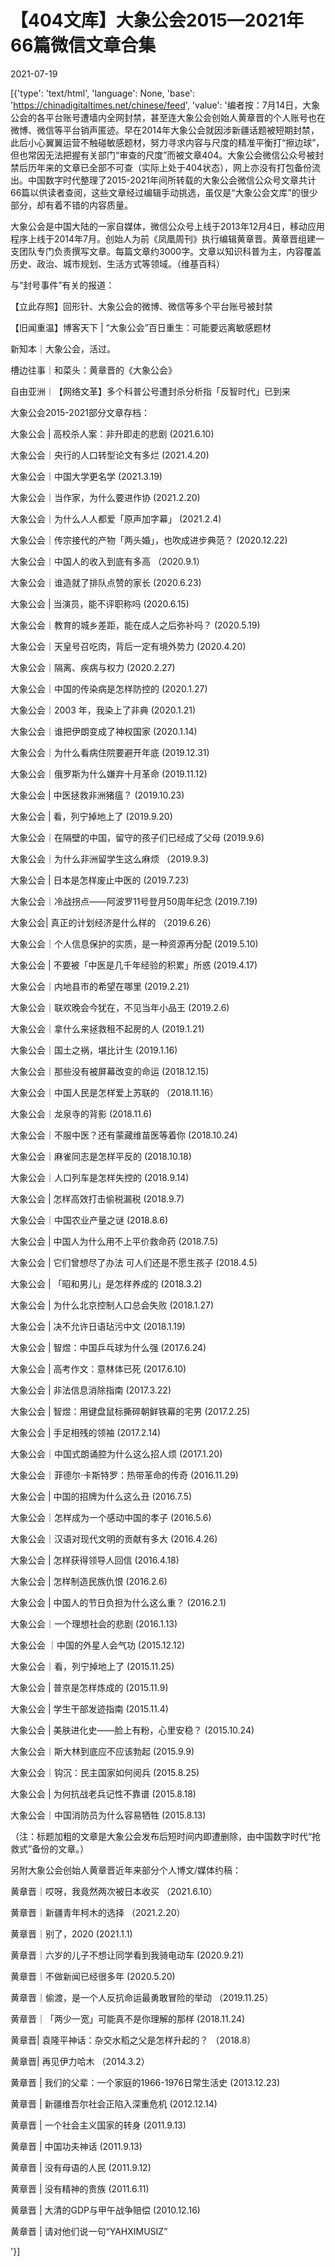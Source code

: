 # 【404文库】大象公会2015—2021年66篇微信文章合集

2021-07-19

[{'type': 'text/html', 'language': None, 'base': 'https://chinadigitaltimes.net/chinese/feed', 'value': '编者按：7月14日，大象公会的各平台账号遭墙内全网封禁，甚至连大象公会创始人黄章晋的个人账号也在微博、微信等平台销声匿迹。早在2014年大象公会就因涉新疆话题被短期封禁，此后小心翼翼运营不触碰敏感题材，努力寻求内容与尺度的精准平衡打“擦边球”，但也常因无法把握有关部门“审查的尺度”而被文章404。大象公会微信公众号被封禁后历年来的文章已全部不可查（实际上处于404状态），网上亦没有打包备份流出。中国数字时代整理了2015-2021年间所转载的大象公会微信公众号文章共计66篇以供读者查阅，这些文章经过编辑手动挑选，虽仅是“大象公会文库”的很少部分，却有着不错的内容质量。



大象公会是中国大陆的一家自媒体，微信公众号上线于2013年12月4日，移动应用程序上线于2014年7月。创始人为前《凤凰周刊》执行编辑黄章晋。黄章晋组建一支团队专门负责撰写文章。每篇文章约3000字。文章以知识科普为主，内容覆盖历史、政治、城市规划、生活方式等领域。（维基百科）



与“封号事件”有关的报道：



【立此存照】回形针、大象公会的微博、微信等多个平台账号被封禁

【旧闻重温】博客天下 | “大象公会”百日重生：可能要远离敏感题材

新知本｜大象公会，活过。

槽边往事｜和菜头：黄章晋的《大象公会》

自由亚洲｜【网络文革】多个科普公号遭封杀分析指「反智时代」已到来



大象公会2015-2021部分文章存档：



大象公会 | 高校杀人案：非升即走的悲剧  (2021.6.10) 

大象公会｜央行的人口转型论文有多烂   (2021.4.20) 

大象公会｜中国大学更名学   (2021.3.19) 

大象公会｜当作家，为什么要进作协   (2021.2.20) 

大象公会｜为什么人人都爱「原声加字幕」   (2021.2.4) 

大象公会｜传宗接代的产物「两头婚」，也吹成进步典范？   (2020.12.22) 

大象公会｜中国人的收入到底有多高   （2020.9.1） 

大象公会｜谁造就了排队点赞的家长    (2020.6.23) 

大象公会 | 当演员，能不评职称吗   (2020.6.15) 

大象公会｜教育的城乡差距，能在成人之后弥补吗？   (2020.5.19) 

大象公会｜天皇号召吃肉，背后一定有境外势力   (2020.4.20) 

大象公会｜隔离、疾病与权力   (2020.2.27) 

大象公会｜中国的传染病是怎样防控的   (2020.1.27)  

大象公会｜2003 年，我染上了非典     (2020.1.21) 

大象公会｜谁把伊朗变成了神权国家   (2020.1.14) 

大象公会｜为什么看病住院要避开年底    (2019.12.31) 

大象公会｜俄罗斯为什么嫌弃十月革命   (2019.11.12) 

大象公会 | 中医拯救非洲猪瘟？   (2019.10.23) 

大象公会 | 看，列宁掉地上了   (2019.9.20) 

大象公会｜在隔壁的中国，留守的孩子们已经成了父母   (2019.9.6) 

大象公会｜为什么非洲留学生这么麻烦    （2019.9.3) 

大象公会 | 日本是怎样废止中医的   (2019.7.23) 

大象公会｜冷战拐点——阿波罗11号登月50周年纪念   (2019.7.19) 

大象公会| 真正的计划经济是什么样的   （2019.6.26） 

大象公会｜个人信息保护的实质，是一种资源再分配     (2019.5.10) 

大象公会 | 不要被「中医是几千年经验的积累」所惑   (2019.4.17) 

大象公会｜内地县市的希望在哪里   (2019.2.21) 

大象公会｜联欢晚会今犹在，不见当年小品王   (2019.2.6) 

大象公会｜拿什么来拯救租不起房的人   (2019.1.21) 

大象公会｜国土之祸，堪比计生   (2019.1.16) 

大象公会｜那些没有被屏幕改变的命运   (2018.12.15) 

大象公会｜中国人民是怎样爱上苏联的   （2018.11.16） 

大象公会｜龙泉寺的背影   (2018.11.6) 

大象公会｜不服中医？还有蒙藏维苗医等着你   (2018.10.24) 

大象公会｜麻雀同志是怎样平反的   (2018.10.18) 

大象公会｜人口列车是怎样失控的   (2018.9.14) 

大象公会 | 怎样高效打击偷税漏税   (2018.9.7) 

大象公会｜中国农业产量之谜   (2018.8.6) 

大象公会 | 中国人为什么用不上平价救命药   (2018.7.5) 

大象公会 | 它们曾想尽了办法 可人们还是不愿生孩子   (2018.4.5) 

大象公会 | 「昭和男儿」是怎样养成的   (2018.3.2)  

大象公会 | 为什么北京控制人口总会失败   (2018.1.27) 

大象公会 | 决不允许日语玷污中文   (2018.1.19) 

大象公会 | 智煜：中国乒乓球为什么强   (2017.6.24) 

大象公会 | 高考作文：意林体已死   (2017.6.10) 

大象公会 | 非法信息消除指南   (2017.3.22) 

大象公会 | 智煜：用键盘鼠标撕碎朝鲜铁幕的宅男   (2017.2.25) 

大象公会 | 手足相残的领袖   (2017.2.14) 

大象公会｜中国式朗诵腔为什么这么招人烦   (2017.1.20) 

大象公会｜菲德尔·卡斯特罗：热带革命的传奇   (2016.11.29) 

大象公会 | 中国的招牌为什么这么丑   (2016.7.5) 

大象公会｜怎样成为一个感动中国的孝子   (2016.5.6) 

大象公会｜汉语对现代文明的贡献有多大   (2016.4.26) 

大象公会 | 怎样获得领导人回信   (2016.4.18) 

大象公会 | 怎样制造民族仇恨   (2016.2.6) 

大象公会 | 中国人的节日负担为什么这么重？   (2016.2.1) 

大象公会｜一个理想社会的悲剧   (2016.1.13) 

大象公会 ｜中国的外星人会气功   (2015.12.12) 

大象公会｜看，列宁掉地上了   (2015.11.25) 

大象公会 | 普京是怎样炼成的   (2015.11.9) 

大象公会 | 学生干部发迹指南   (2015.11.4) 

大象公会 | 美肤进化史——脸上有粉，心里安稳？   (2015.10.24) 

大象公会｜斯大林到底应不应该勃起   (2015.9.9) 

大象公会｜钩沉：民主国家如何阅兵   (2015.8.25) 

大象公会 | 为何抗战老兵记性不靠谱   (2015.8.18) 

大象公会｜中国消防员为什么容易牺牲   (2015.8.13) 



（注：标题加粗的文章是大象公会发布后短时间内即遭删除，由中国数字时代“抢救式”备份的文章。）

另附大象公会创始人黄章晋近年来部分个人博文/媒体约稿：



黄章晋｜哎呀，我竟然两次被日本收买   （2021.6.10） 

黄章晋｜新疆青年柯木的选择   （2021.2.20） 

黄章晋｜别了，2020   (2021.1.1) 

黄章晋｜六岁的儿子不想让同学看到我骑电动车   (2020.9.21) 

黄章晋｜不做新闻已经很多年   (2020.5.20) 

黄章晋｜偷渡，是一个人反抗命运最勇敢冒险的举动   （2019.11.25） 

黄章晋｜「两少一宽」可能真不是你理解的那样   (2018.11.24) 

黄章晋| 袁隆平神话：杂交水稻之父是怎样升起的？   （2018.8） 

黄章晋| 再见伊力哈木   （2014.3.2） 

黄章晋 | 我们的父辈：一个家庭的1966-1976日常生活史   (2013.12.23) 

黄章晋 | 新疆维吾尔社会正陷入深重危机   (2012.12.14) 

黄章晋 | 一个社会主义国家的转身   (2011.9.13) 

黄章晋 | 中国功夫神话   (2011.9.13) 

黄章晋 | 没有母语的人民   (2011.9.12) 

黄章晋 | 没有精神的贵族   (2011.6.11) 

黄章晋 | 大清的GDP与甲午战争赔偿   (2010.12.16) 

黄章晋 | 请对他们说一句“YAHXIMUSIZ”

'}]